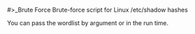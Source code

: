 #>_Brute Force
Brute-force script for Linux /etc/shadow hashes

You can pass the wordlist by argument or in the run time.
